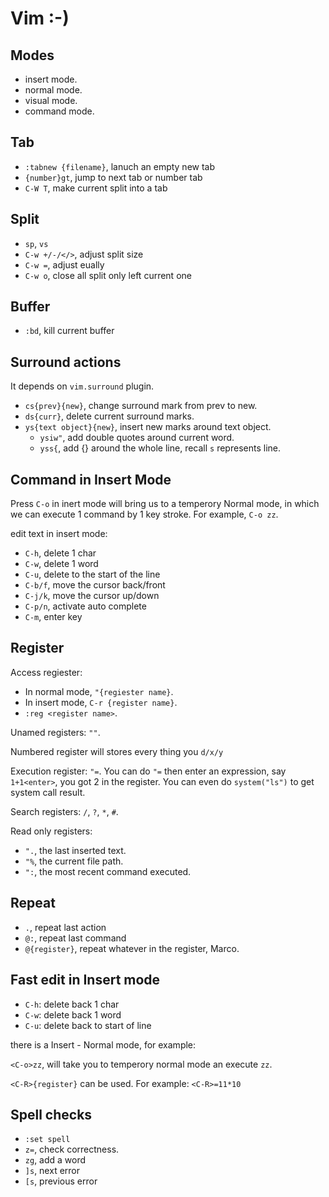 # Vim :-) 

## Modes
- insert mode. 
- normal mode.
- visual mode.
- command mode.

## Tab
- `:tabnew {filename}`, lanuch an empty new tab
- `{number}gt`, jump to next tab or number tab
- `C-W T`, make current split into a tab

## Split

- `sp`, `vs`
- `C-w +/-/</>`, adjust split size
- `C-w =`, adjust eually
- `C-w o`, close all split only left current one

## Buffer

- `:bd`, kill current buffer

## Surround actions

It depends on `vim.surround` plugin. 

- `cs{prev}{new}`, change surround mark from prev to new.
- `ds{curr}`, delete current surround marks.
- `ys{text object}{new}`, insert new marks around text object.
    * `ysiw"`, add double quotes around current word.
    * `yss{`, add {} around the whole line, recall `s` represents line.

## Command in Insert Mode

Press `C-o` in inert mode will bring us to a temperory Normal mode, in which
we can execute 1 command by 1 key stroke. For example, `C-o zz`.

edit text in insert mode:
- `C-h`, delete 1 char
- `C-w`, delete 1 word
- `C-u`, delete to the start of the line
- `C-b/f`, move the cursor back/front
- `C-j/k`, move the cursor up/down
- `C-p/n`, activate auto complete
- `C-m`, enter key

## Register

Access regiester: 
- In normal mode, `"{regiester name}`.
- In insert mode, `C-r {register name}`. 
- `:reg <register name>`.

Unamed registers: `""`. 

Numbered register will stores every thing you `d/x/y`

Execution register: `"=`. You can do `"=` then enter an expression, say `1+1<enter>`, you got 2 
 in the register. You can even do `system("ls")` to get system call result.

Search registers: `/`, `?`, `*`, `#`. 

Read only registers: 
- `".`, the last inserted text.
- `"%`, the current file path. 
- `":`, the most recent command executed.

## Repeat
- `.`, repeat last action
- `@:`, repeat last command
- `@{register}`, repeat whatever in the register, Marco.

## Fast edit in Insert mode

- `C-h`: delete back 1 char
- `C-w`: delete back 1 word
- `C-u`: delete back to start of line

there is a Insert - Normal mode, for example:

`<C-o>zz`, will take you to temperory normal mode an execute `zz`.

`<C-R>{register}` can be used. For example: `<C-R>=11*10` 

## Spell checks

- `:set spell`
- `z=`, check correctness.
- `zg`, add a word
- `]s`, next error
- `[s`, previous error

